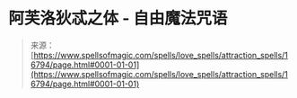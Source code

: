 <!--yml

category: 未分类

date: 2024-06-12 18:57:31

-->

# 阿芙洛狄忒之体 - 自由魔法咒语

> 来源：[https://www.spellsofmagic.com/spells/love_spells/attraction_spells/16794/page.html#0001-01-01](https://www.spellsofmagic.com/spells/love_spells/attraction_spells/16794/page.html#0001-01-01)
